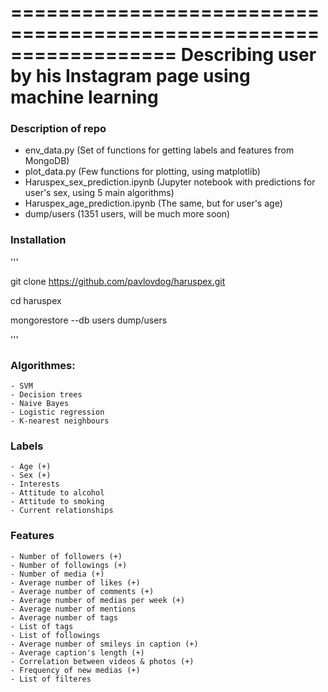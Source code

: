==================================================================
Describing user by his Instagram page using machine learning
==================================================================

### Description of repo
- env_data.py (Set of functions for getting labels and features from MongoDB)
- plot_data.py (Few functions for plotting, using matplotlib)
- Haruspex_sex_prediction.ipynb (Jupyter notebook with predictions for user's sex, using 5 main algorithms)
- Haruspex_age_prediction.ipynb (The same, but for user's age)
- dump/users (1351 users, will be much more soon)

### Installation
'''

git clone https://github.com/pavlovdog/haruspex.git

cd haruspex

mongorestore --db users dump/users

'''

### Algorithmes:
	- SVM
	- Decision trees
	- Naive Bayes
	- Logistic regression
	- K-nearest neighbours

### Labels
	- Age (+)
	- Sex (+)
	- Interests
	- Attitude to alcohol
	- Attitude to smoking
	- Current relationships

### Features
	- Number of followers (+)
	- Number of followings (+)
	- Number of media (+)
	- Average number of likes (+)
	- Average number of comments (+)
	- Average number of medias per week (+)
	- Average number of mentions
	- Average number of tags
	- List of tags
	- List of followings
	- Average number of smileys in caption (+)
	- Average caption's length (+)
	- Correlation between videos & photos (+)
	- Frequency of new medias (+)
	- List of filteres
